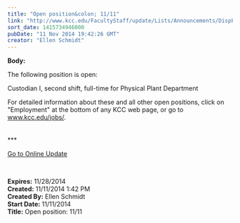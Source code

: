 ```yaml
---
title: "Open position&colon; 11/11"
link: "http://www.kcc.edu/FacultyStaff/update/Lists/Announcements/DispForm.aspx?ID=1721"
sort_date: 1415734946000
pubDate: "11 Nov 2014 19:42:26 GMT"
creator: "Ellen Schmidt"
---
```


<div><b>Body:</b> <div class="ExternalClassA2154AD439534748AA118C6CF435BAD5"><p>The following position is open: </p>
<p>Custodian I, second shift, full-time for Physical Plant Department</p>
<p>For detailed information about these and all other open positions, click on &quot;Employment&quot; at the bottom of any KCC web page, or go to <a href="/jobs/">www.kcc.edu/jobs/</a>.<br />​<br /><br />***</p>
<p><a href="/update">Go to Online Update</a></p>
<p><br /></p></div></div>
<div><b>Expires:</b> 11/28/2014</div>
<div><b>Created:</b> 11/11/2014 1:42 PM</div>
<div><b>Created By:</b> Ellen Schmidt</div>
<div><b>Start Date:</b> 11/11/2014</div>
<div><b>Title:</b> Open position: 11/11</div>
